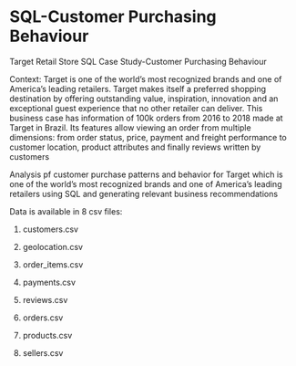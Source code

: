 # SQL-Customer Purchasing Behaviour
Target Retail Store SQL Case Study-Customer Purchasing Behaviour


Context:
Target is one of the world’s most recognized brands and one of America’s leading retailers. Target makes
itself a preferred shopping destination by offering outstanding value, inspiration, innovation and an
exceptional guest experience that no other retailer can deliver.
This business case has information of 100k orders from 2016 to 2018 made at Target in Brazil. Its features
allow viewing an order from multiple dimensions: from order status, price, payment and freight
performance to customer location, product attributes and finally reviews written by customers


Analysis pf customer purchase patterns and behavior for  Target  which is one of the world’s most recognized brands and one of America’s leading retailers using SQL and generating relevant business recommendations



Data is available in 8 csv files:

1. customers.csv

2. geolocation.csv

3. order_items.csv

4. payments.csv

5. reviews.csv

6. orders.csv

7. products.csv

8. sellers.csv



